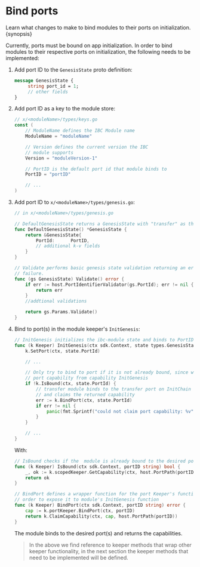 <!--
order: 3
-->

# Bind ports

Learn what changes to make to bind modules to their ports on initialization. {synopsis}

Currently, ports must be bound on app initialization. In order to bind modules to their respective ports on initialization, the following needs to be implemented:

1. Add port ID to the `GenesisState` proto definition:

   ```protobuf
   message GenesisState {
        string port_id = 1;
        // other fields
   }
   ```

1. Add port ID as a key to the module store:

   ```go
   // x/<moduleName>/types/keys.go
   const (
       // ModuleName defines the IBC Module name
       ModuleName = "moduleName"

       // Version defines the current version the IBC
       // module supports
       Version = "moduleVersion-1"

       // PortID is the default port id that module binds to
       PortID = "portID"

       // ...
   )
   ```

1. Add port ID to `x/<moduleName>/types/genesis.go`:

   ```go
   // in x/<moduleName>/types/genesis.go

   // DefaultGenesisState returns a GenesisState with "transfer" as the default PortID.
   func DefaultGenesisState() *GenesisState {
       return &GenesisState{
           PortId:      PortID,
           // additional k-v fields
       }
   }

   // Validate performs basic genesis state validation returning an error upon any
   // failure.
   func (gs GenesisState) Validate() error {
       if err := host.PortIdentifierValidator(gs.PortId); err != nil {
           return err
       }
       //addtional validations

       return gs.Params.Validate()
   }
   ```

1. Bind to port(s) in the module keeper's `InitGenesis`:

   ```go
   // InitGenesis initializes the ibc-module state and binds to PortID.
   func (k Keeper) InitGenesis(ctx sdk.Context, state types.GenesisState) {
       k.SetPort(ctx, state.PortId)

       // ...

       // Only try to bind to port if it is not already bound, since we may already own
       // port capability from capability InitGenesis
       if !k.IsBound(ctx, state.PortId) {
           // transfer module binds to the transfer port on InitChain
           // and claims the returned capability
           err := k.BindPort(ctx, state.PortId)
           if err != nil {
               panic(fmt.Sprintf("could not claim port capability: %v", err))
           }
       }

       // ...
   }
   ```

   With:

   ```go
   // IsBound checks if the  module is already bound to the desired port
   func (k Keeper) IsBound(ctx sdk.Context, portID string) bool {
       _, ok := k.scopedKeeper.GetCapability(ctx, host.PortPath(portID))
       return ok
   }

   // BindPort defines a wrapper function for the port Keeper's function in
   // order to expose it to module's InitGenesis function
   func (k Keeper) BindPort(ctx sdk.Context, portID string) error {
       cap := k.portKeeper.BindPort(ctx, portID)
       return k.ClaimCapability(ctx, cap, host.PortPath(portID))
   }
   ```

   The module binds to the desired port(s) and returns the capabilities.

   > In the above we find reference to keeper methods that wrap other keeper functionality, in the next section the keeper methods that need to be implemented will be defined.
